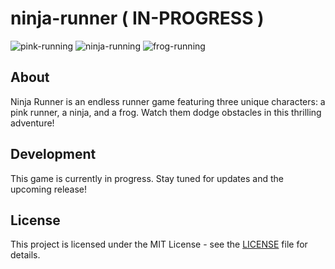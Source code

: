 # ninja-runner ( IN-PROGRESS )

![pink-running](https://github.com/user-attachments/assets/fc2af128-c8d0-46ab-a393-933dd3d2c21b)
![ninja-running](https://github.com/user-attachments/assets/7d7fe0d6-0df0-4e6c-a81f-3eab238ce5b5)
![frog-running](https://github.com/user-attachments/assets/b75d72e6-7ada-48c2-8a2c-cef6136130f0)

## About

Ninja Runner is an endless runner game featuring three unique characters: a pink runner, a ninja, and a frog. Watch them dodge obstacles in this thrilling adventure!

## Development

This game is currently in progress. Stay tuned for updates and the upcoming release!

## License

This project is licensed under the MIT License - see the [LICENSE](LICENSE) file for details.


